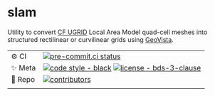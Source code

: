 # slam

Utility to convert [CF UGRID](https://ugrid-conventions.github.io/ugrid-conventions/) Local Area Model quad-cell meshes
into structured rectilinear or curvilinear grids using [GeoVista](https://github.com/bjlittle/geovista).

| |                                                                                                                                                                                                                                                        |
| --- |--------------------------------------------------------------------------------------------------------------------------------------------------------------------------------------------------------------------------------------------------------|
| ⚙️ CI | [![pre-commit.ci status](https://results.pre-commit.ci/badge/github/bjlittle/slam/main.svg)](https://results.pre-commit.ci/latest/github/bjlittle/slam/main)                                                                                           |
| ✨ Meta | [![code style - black](https://img.shields.io/badge/code%20style-black-000000.svg)](https://github.com/psf/black) [![license - bds-3-clause](https://img.shields.io/github/license/bjlittle/slam)](https://github.com/bjlittle/slam/blob/main/LICENSE) |
| 🧰 Repo | [![contributors](https://img.shields.io/github/contributors/bjlittle/slam)](https://github.com/bjlittle/slam/graphs/contributors)                                                                                                                      |
| |                                                                                                                                                                                                                                                        |
